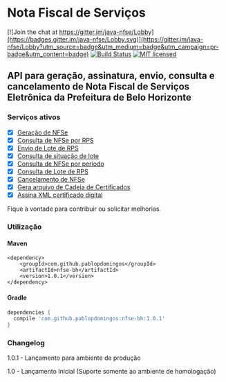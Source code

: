 Nota Fiscal de Serviços
====

[![Join the chat at https://gitter.im/java-nfse/Lobby](https://badges.gitter.im/java-nfse/Lobby.svg)](https://gitter.im/java-nfse/Lobby?utm_source=badge&utm_medium=badge&utm_campaign=pr-badge&utm_content=badge)
[![Build Status](https://travis-ci.org/pablopdomingos/nfse.svg?branch=master)](http://travis-ci.org/#!/pablopdomingos/nfse)
[![MIT licensed](https://img.shields.io/badge/license-MIT-blue.svg)](https://github.com/pablopdomingos/nfse/blob/master/LICENSE)

## API para geração, assinatura, envio, consulta e cancelamento de Nota Fiscal de Serviços Eletrônica da Prefeitura de Belo Horizonte

### Serviços ativos

- [x] [Geração de NFSe](https://github.com/pablopdomingos/nfse/wiki/Gera%C3%A7%C3%A3o-de-NFSe)
- [x] [Consulta de NFSe por RPS](https://github.com/pablopdomingos/nfse/wiki/Consulta-de-NFSe)
- [x] [Envio de Lote de RPS](https://github.com/pablopdomingos/nfse/wiki/Envio-de-Lote-de-RPS)
- [x] [Consulta de situação de lote](https://github.com/pablopdomingos/nfse/wiki/Consulta-Situa%C3%A7%C3%A3o-de-Lote-de-NFSe)
- [x] [Consulta de NFSe por período](https://github.com/pablopdomingos/nfse/wiki/Consulta-de-NFSe-por-per%C3%ADodo)
- [x] [Consulta de Lote de RPS](https://github.com/pablopdomingos/nfse/wiki/Consulta-de-Lote-de-RPS)
- [x] [Cancelamento de NFSe](https://github.com/pablopdomingos/nfse/wiki/Cancelamento-de-NFSe)
- [x] [Gera arquivo de Cadeia de Certificados](https://github.com/pablopdomingos/nfse/wiki/Gerar-cadeia-de-certificados-da-PBH)
- [x] [Assina XML certificado digital](https://github.com/pablopdomingos/nfse/wiki/Assinar-XML-com-certificado-digital)

Fique à vontade para contribuir ou solicitar melhorias.

### Utilização

#### Maven

```maven
<dependency>
	<groupId>com.github.pablopdomingos</groupId>
	<artifactId>nfse-bh</artifactId>
	<version>1.0.1</version>
</dependency>
```

#### Gradle

```gradle
dependencies {
  compile 'com.github.pablopdomingos:nfse-bh:1.0.1'
}
```

### Changelog

1.0.1 - Lançamento para ambiente de produção

1.0 - Lançamento Inicial (Suporte somente ao ambiente de homologação)
